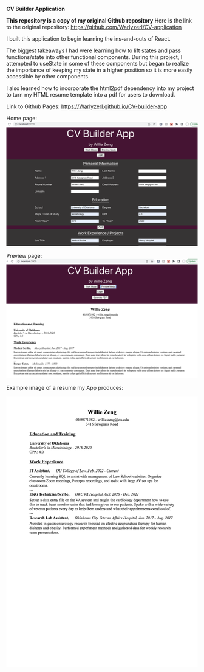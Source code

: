 **CV Builder Application**

**This repository is a copy of my original Github repository**
Here is the link to the original repository: https://github.com/Warlyzerl/CV-application

I built this application to begin learning the ins-and-outs of React. 

The biggest takeaways I had were learning how to lift states and pass functions/state into other functional components. During this project, I attempted to useState in some of these components but began to realize the importance of keeping my state in a higher position so it is more easily accessible by other components. 

I also learned how to incorporate the html2pdf dependency into my project to turn my HTML resume template into a pdf for users to download. 

Link to Github Pages:
https://Warlyzerl.github.io/CV-builder-app

Home page:
<img src="Working-page.png" alt="working-page" title="working-page">

Preview page:
<img src="Preview-page.png" alt="preview-page" title="preview-page">

Example image of a resume my App produces:

<img src="test-1.png" alt="Resume" title="Resume">